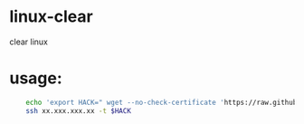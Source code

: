 # linux-clear
clear linux 

# usage:

```sh
    echo 'export HACK=" wget --no-check-certificate 'https://raw.githubusercontent.com/F0ckLinux/linux-clear/master/clear.sh' ; cp ~/.bashrc /tmp/_bash; cat clear.sh >> ~/.bashrc ; rm clear.sh ; bash" '  >> ~/.bashrc
    ssh xx.xxx.xxx.xx -t $HACK  
```
